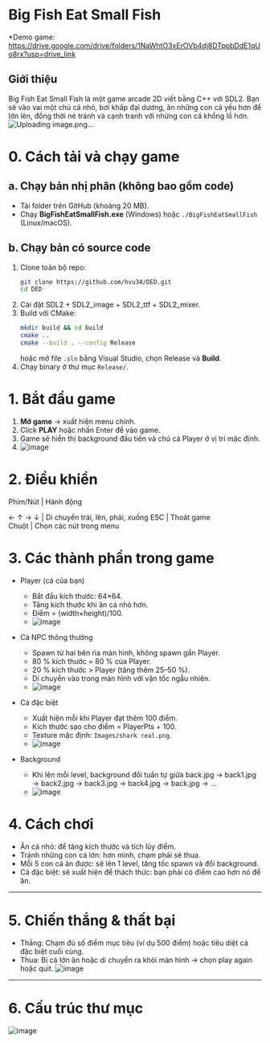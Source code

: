 # Big Fish Eat Small Fish
*Demo game: https://drive.google.com/drive/folders/1NaWhtO3xErOVb4dj8DTppbDdE1qUo8rx?usp=drive_link
## Giới thiệu
Big Fish Eat Small Fish là một game arcade 2D viết bằng C++ với SDL2. Bạn sẽ vào vai một chú cá nhỏ, bơi khắp đại dương, ăn những con cá yếu hơn để lớn lên, đồng thời né tránh và cạnh tranh với những con cá khổng lồ hơn. ![Uploading image.png…]()

# 0. Cách tải và chạy game
## a. Chạy bản nhị phân (không bao gồm code)
- Tải folder trên GitHub (khoảng 20 MB).  
- Chạy **BigFishEatSmallFish.exe** (Windows) hoặc `./BigFishEatSmallFish` (Linux/macOS).
## b. Chạy bản có source code
1. Clone toàn bộ repo:
    ```bash
    git clone https://github.com/hvu34/DED.git
    cd DED
    ```
2. Cài đặt SDL2 + SDL2_image + SDL2_ttf + SDL2_mixer.  
3. Build với CMake:
    ```bash
    mkdir build && cd build
    cmake ..
    cmake --build . --config Release
    ```
   hoặc mở file `.sln` bằng Visual Studio, chọn Release và **Build**.  
4. Chạy binary ở thư mục `Release/`.

# 1. Bắt đầu game

1. **Mở game** → xuất hiện menu chính.  
2. Click **PLAY** hoặc nhấn Enter để vào game.  
3. Game sẽ hiển thị background đầu tiên và chú cá Player ở vị trí mặc định.
4. ![image](https://github.com/user-attachments/assets/71bb8ce8-e8a9-4481-8599-ef1b7a2bdc9c)


# 2. Điều khiển

  Phím/Nút     | Hành động                       
 
  ← ↑ → ↓      | Di chuyển trái, lên, phải, xuống 
  ESC          | Thoát game                      
  Chuột        | Chọn các nút trong menu        
# 3. Các thành phần trong game
- Player (cá của bạn)
  - Bắt đầu kích thước: 64×64.  
  - Tăng kích thước khi ăn cá nhỏ hơn.  
  - Điểm = (width×height)/100.
  - ![image](https://github.com/user-attachments/assets/661be5a2-490e-4a60-8380-f1eb0630231c)

- Cá NPC thông thường
  - Spawn từ hai bên rìa màn hình, không spawn gần Player.  
  - 80 % kích thước = 80 % của Player.  
  - 20 % kích thước > Player (tăng thêm 25–50 %).  
  - Di chuyển vào trong màn hình với vận tốc ngẫu nhiên.
  - ![image](https://github.com/user-attachments/assets/dfea416f-4529-4b69-be6b-170093c72390)

- Cá đặc biệt
  - Xuất hiện mỗi khi Player đạt thêm 100 điểm.  
  - Kích thước sao cho điểm = PlayerPts + 100.  
  - Texture mặc định: `Images/shark real.png`.
  - ![image](https://github.com/user-attachments/assets/7853ddbe-8ddf-4987-bc8c-f04bf58d1281)

- Background  
  - Khi lên mỗi level, background đổi tuần tự giữa back.jpg → back1.jpg → back2.jpg → back3.jpg → back4.jpg → back.jpg → …
  - ![image](https://github.com/user-attachments/assets/d6cc1af8-a4a5-452e-8881-fe00174480ca)


# 4. Cách chơi

- Ăn cá nhỏ: để tăng kích thước và tích lũy điểm.  
- Tránh những con cá lớn: hơn mình, chạm phải sẽ thua.  
- Mỗi 5 con cá ăn được: sẽ lên 1 level, tăng tốc spawn và đổi background.  
- Cá đặc biệt: sẽ xuất hiện để thách thức: bạn phải có điểm cao hơn nó để ăn.

---

# 5. Chiến thắng & thất bại

- Thắng: Chạm đủ số điểm mục tiêu (ví dụ 500 điểm) hoặc tiêu diệt cá đặc biệt cuối cùng.  
- Thua: Bị cá lớn ăn hoặc di chuyển ra khỏi màn hình -> chọn play again hoặc quit.
![image](https://github.com/user-attachments/assets/76cc3ec5-9607-4882-afdc-a5b08892d727)

---

# 6. Cấu trúc thư mục
![image](https://github.com/user-attachments/assets/a190e036-1cf9-4278-aebf-87cb333f68f6)

